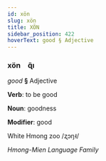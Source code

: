 ```yaml
---
id: xön
slug: xön
title: XÖN
sidebar_position: 422
hoverText: good § Adjective
---
```


### xön&emsp;<span kind="abugida">ɋ̃ı</span>

*good* **§** Adjective

**Verb**: to be good

**Noun**: goodness

**Modifier**: good

White Hmong zoo /ʐɔŋ˧/

*Hmong-Mien Language Family*